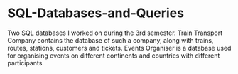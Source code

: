 # SQL-Databases-and-Queries
Two SQL databases I worked on during the 3rd semester.
Train Transport Company contains the database of such a company, along with trains, routes, stations, customers and tickets.
Events Organiser is a database used for organising events on different continents and countries with different participants
